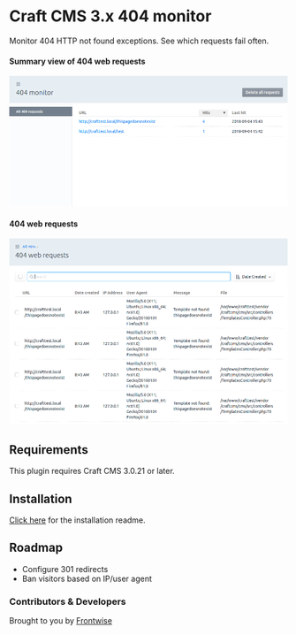 # Craft CMS 3.x 404 monitor

Monitor 404 HTTP not found exceptions. See which requests fail often.

#### Summary view of 404 web requests
![404 web requests summary](https://raw.githubusercontent.com/frontwise/craft-404monitor/master/webrequests_summary.png)

#### 404 web requests
![404 web requests](https://raw.githubusercontent.com/frontwise/craft-404monitor/master/webrequests.png)

## Requirements
This plugin requires Craft CMS 3.0.21 or later.

## Installation

[Click here](INSTALL.md) for the installation readme.

## Roadmap
 - Configure 301 redirects
 - Ban visitors based on IP/user agent

### Contributors & Developers
Brought to you by [Frontwise](https://frontwise.com)